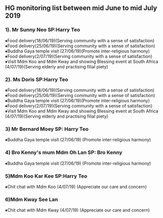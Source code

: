<link rel='stylesheet' href='https://use.fontawesome.com/releases/v5.7.0/css/all.css' integrity='sha384-lZN37f5QGtY3VHgisS14W3ExzMWZxybE1SJSEsQp9S+oqd12jhcu+A56Ebc1zFSJ' crossorigin='anonymous'>	

<a href="index.html" title="Return"><i class="fa fa-reply fa-3x"></i></a> 


## HG monitoring list between mid June to mid July 2019

### 1)\. Mr Sunny Neo SP:Harry Teo  
  &diams;Food delivery(18/06/19)(Serving community with a sense of satisfaction)  
  &diams;Food delivery(25/06/19)(Serving community with a sense of satisfaction)   
  &diams;Buddha Gaya temple visit (27/06/19)(Promote inter-religious harmony)  
  &diams;Food delivery(2/07/19)(Serving community with a sense of satisfaction)  
  &diams;Visit Mdm Koo and Mdm Kway and showing Blessing event at South Africa (4/07/19)(Serving elderly and practising filial piety)

### 2)\. Ms Doris SP:Harry Teo  
  &diams;Food delivery(18/06/19)(Serving community with a sense of satisfaction)  
  &diams;Food delivery(25/06/19)(Serving community with a sense of satisfaction)   
  &diams;Buddha Gaya temple visit (27/06/19)(Promote inter-religious harmony)  
  &diams;Food delivery(2/07/19)(Serving community with a sense of satisfaction)   
  &diams;Visit Mdm Koo and Mdm Kway and showing Blessing event at South Africa (4/07/19)(Serving elderly and practising filial piety)
	
### 3) Mr Bernard Moey SP: Harry Teo
  &diams;Buddha Gaya temple visit (27/06/19) (Promote inter-religious harmony) 

### 4) Bro Kenny's mum Mdm Oh Lan SP: Bro Kenny
  &diams;Buddha Gaya temple visit (27/06/19) (Promote inter-religious harmony) 


### 5)Mdm Koo Kar Kee SP:Harry Teo
  &diams;Chit chat with Mdm Koo (4/07/19) (Appreciate our care and concern)



### 6)Mdm Kway See Lan
  &diams;Chit chat with Mdm Kway (4/07/19) (Appreciate our care and concern)  